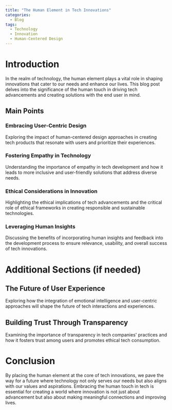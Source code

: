```yaml
---
title: "The Human Element in Tech Innovations"
categories:
  - Blog
tags:
  - Technology
  - Innovation
  - Human-Centered Design
---
```


# Introduction
In the realm of technology, the human element plays a vital role in shaping innovations that cater to our needs and enhance our lives. This blog post delves into the significance of the human touch in driving tech advancements and creating solutions with the end user in mind.

## Main Points
### Embracing User-Centric Design
Exploring the impact of human-centered design approaches in creating tech products that resonate with users and prioritize their experiences.

### Fostering Empathy in Technology
Understanding the importance of empathy in tech development and how it leads to more inclusive and user-friendly solutions that address diverse needs.

### Ethical Considerations in Innovation
Highlighting the ethical implications of tech advancements and the critical role of ethical frameworks in creating responsible and sustainable technologies.

### Leveraging Human Insights
Discussing the benefits of incorporating human insights and feedback into the development process to ensure relevance, usability, and overall success of tech innovations.

# Additional Sections (if needed)
## The Future of User Experience
Exploring how the integration of emotional intelligence and user-centric approaches will shape the future of tech interactions and experiences.

## Building Trust Through Transparency
Examining the importance of transparency in tech companies' practices and how it fosters trust among users and promotes ethical tech consumption.

# Conclusion
By placing the human element at the core of tech innovations, we pave the way for a future where technology not only serves our needs but also aligns with our values and aspirations. Embracing the human touch in tech is essential for creating a world where innovation is not just about advancement but also about making meaningful connections and improving lives.